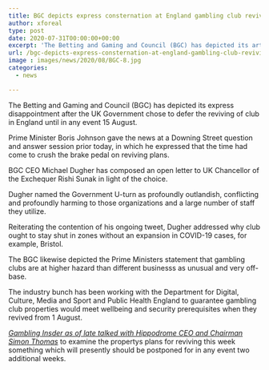 ```yaml
---
title: BGC depicts express consternation at England gambling club reviving postponement
author: xforeal 
type: post
date: 2020-07-31T00:00:00+00:00
excerpt: 'The Betting and Gaming and Council (BGC) has depicted its articulate disappointment after the UK Government chose to postpone the reviving of gambling clubs in England until in any event 15 August '
url: /bgc-depicts-express-consternation-at-england-gambling-club-reviving-postponement/
image : images/news/2020/08/BGC-8.jpg
categories:
  - news

---
```

The Betting and Gaming and Council (BGC) has depicted its express disappointment after the UK Government chose to defer the reviving of club in England until in any event 15 August. 

Prime Minister Boris Johnson gave the news at a Downing Street question and answer session prior today, in which he expressed that the time had come to crush the brake pedal on reviving plans. 

BGC CEO Michael Dugher has composed an open letter to UK Chancellor of the Exchequer Rishi Sunak in light of the choice. 

Dugher named the Government U-turn as profoundly outlandish, conflicting and profoundly harming to those organizations and a large number of staff they utilize. 

Reiterating the contention of his ongoing tweet, Dugher addressed why club ought to stay shut in zones without an expansion in COVID-19 cases, for example, Bristol. 

The BGC likewise depicted the Prime Ministers statement that gambling clubs are at higher hazard than different businesss as unusual and very off-base. 

The industry bunch has been working with the Department for Digital, Culture, Media and Sport and Public Health England to guarantee gambling club properties would meet wellbeing and security prerequisites when they revived from 1 August. 

_[Gambling Insder as of late talked with Hippodrome CEO and Chairman Simon Thomas][1]_ to examine the propertys plans for reviving this week something which will presently should be postponed for in any event two additional weeks.

 [1]: https://www.youtube.com/watch?v=tqqP47FUQbY&feature=emb_title